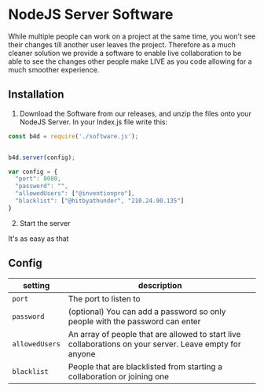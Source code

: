 # NodeJS Server Software
While multiple people can work on a project at the same time, you won't see their changes till another user leaves the project. Therefore as a much cleaner solution we provide a software to enable live collaboration to be able to see the changes other people make LIVE as you code allowing for a much smoother experience.


## Installation
1. Download the Software from our releases, and unzip the files onto your NodeJS Server. In your Index.js file write this:
```js
const b4d = require('./software.js');


b4d.server(config);

var config = {
  "port": 8080,
  "password": "",
  "allowedUsers": ["@inventionpro"],
  "blacklist": ["@hitbyathunder", "210.24.90.135"] 
}
```
2. Start the server

It's as easy as that

## Config
| setting         | description                                                             |
|----------------|---------------------------------------------------------------------------------------------------------|
| `port`         | The port to listen to                                                                                   |
| `password`     | (optional) You can add a password so only people with the password can enter                            |
| `allowedUsers` | An array of people that are allowed to start live collaborations on your server. Leave empty for anyone |
| `blacklist`    | People that are blacklisted from starting a collaboration or joining one                                |
